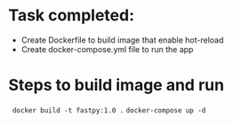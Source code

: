 # Task completed:
* Create Dockerfile to build image that enable hot-reload
* Create docker-compose.yml file to run the app

# Steps to build image and run 
``` docker build -t fastpy:1.0 .```
``` docker-compose up -d ```
